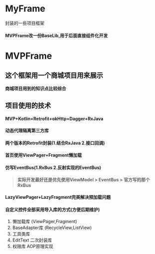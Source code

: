 # MyFrame
封装的一些项目框架

#### **MVPFrame改一份BaseLib,用于后面直接组件化开发**

# MVPFrame

## 这个框架用一个商城项目用来展示

**商城项目用到的知识点比较综合**

## 项目使用的技术

#### MVP+Kotlin+Retrofit+okHttp+Dagger+RxJava

#### 动态代理隔离第三方库

#### 两个版本的Retrofit封装(1.结合RxJava 2.接口回调)

#### 首页使用ViewPager+Fragment懒加载

#### 仿写EventBus(1.RxBus 2.反射实现的EventBus)

> **实际开发最好还是优先使用ViewModel > EventBus > 官方写的那个RxBus**

#### LazyViewPager+LazyFragment完美解决预加载问题

#### 自定义控件全部采用导入库的方式(方便后期维护)

1. 懒加载库 (ViewPager,Fragment)
2. BaseAdapter库 (RecycleView,ListView)
3. 工具类库
4. EditText 二次封装库
5. 权限库 AOP原理实现